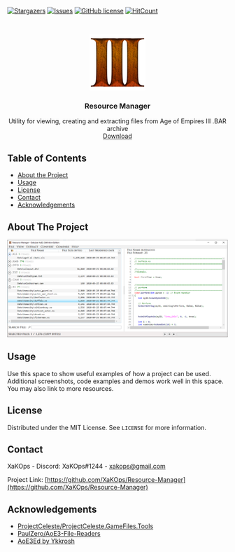 [![Stargazers][stars-shield]][stars-url]
[![Issues][issues-shield]][issues-url]
[![GitHub license](https://img.shields.io/github/license/XaKOps/Resource-Manager)](https://github.com/XaKOps/Resource-Manager/blob/master/LICENSE)
[![HitCount](http://hits.dwyl.com/XaKOps/Resource-Manager.svg)](http://hits.dwyl.com/XaKOps/Resource-Manager)



<!-- PROJECT LOGO -->
<br />
<p align="center">
  <a href="https://github.com/XaKOps/Resource-Manager">
    <img src="Images/Icon.png" alt="Logo" width="128" height="128">
  </a>

  <h3 align="center">Resource Manager</h3>

  <p align="center">
    Utility for viewing, creating and extracting files from Age of Empires III .BAR archive
    <br />
     <a href="https://github.com/XaKOps/Resource-Manager">Download</a>
  </p>
</p>



<!-- TABLE OF CONTENTS -->
## Table of Contents

* [About the Project](#about-the-project)
* [Usage](#usage)
* [License](#license)
* [Contact](#contact)
* [Acknowledgements](#acknowledgements)



<!-- ABOUT THE PROJECT -->
## About The Project

[![Product Name Screen Shot][product-screenshot]]()





<!-- USAGE EXAMPLES -->
## Usage

Use this space to show useful examples of how a project can be used. Additional screenshots, code examples and demos work well in this space. You may also link to more resources.





<!-- LICENSE -->
## License

Distributed under the MIT License. See `LICENSE` for more information.



<!-- CONTACT -->
## Contact

XaKOps - Discord: XaKOps#1244 - xakops@gmail.com

Project Link: [https://github.com/XaKOps/Resource-Manager](https://github.com/XaKOps/Resource-Manager)



<!-- ACKNOWLEDGEMENTS -->
## Acknowledgements
* [ProjectCeleste/ProjectCeleste.GameFiles.Tools](https://github.com/ProjectCeleste/ProjectCeleste.GameFiles.Tools)
* [PaulZero/AoE3-File-Readers](https://github.com/PaulZero/AoE3-File-Readers)
* [AoE3Ed by Ykkrosh](http://games.build-a.com/aoe3/files/)





<!-- MARKDOWN LINKS & IMAGES -->
<!-- https://www.markdownguide.org/basic-syntax/#reference-style-links -->

[stars-shield]: https://img.shields.io/github/stars/XaKOps/Resource-Manager.svg?style=flat-square
[stars-url]: https://github.com/XaKOps/Resource-Manager/stargazers
[issues-shield]: https://img.shields.io/github/issues/XaKOps/Resource-Manager.svg?style=flat-square
[issues-url]: https://github.com/XaKOps/Resource-Manager/issues
[product-screenshot]: Images/1.png

